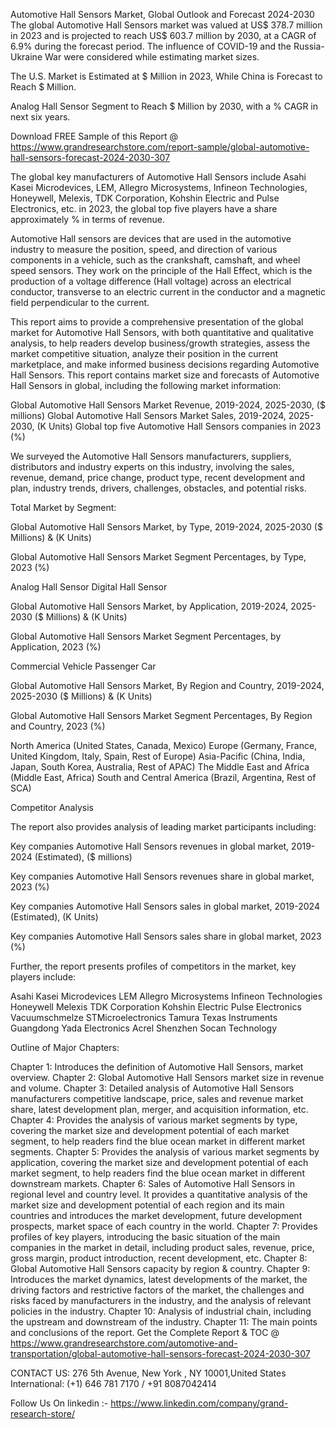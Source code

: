 Automotive Hall Sensors Market, Global Outlook and Forecast 2024-2030
The global Automotive Hall Sensors market was valued at US$ 378.7 million in 2023 and is projected to reach US$ 603.7 million by 2030, at a CAGR of 6.9% during the forecast period. The influence of COVID-19 and the Russia-Ukraine War were considered while estimating market sizes.

The U.S. Market is Estimated at $ Million in 2023, While China is Forecast to Reach $ Million.

Analog Hall Sensor Segment to Reach $ Million by 2030, with a % CAGR in next six years.

Download FREE Sample of this Report @ https://www.grandresearchstore.com/report-sample/global-automotive-hall-sensors-forecast-2024-2030-307

The global key manufacturers of Automotive Hall Sensors include Asahi Kasei Microdevices, LEM, Allegro Microsystems, Infineon Technologies, Honeywell, Melexis, TDK Corporation, Kohshin Electric and Pulse Electronics, etc. in 2023, the global top five players have a share approximately % in terms of revenue.

Automotive Hall sensors are devices that are used in the automotive industry to measure the position, speed, and direction of various components in a vehicle, such as the crankshaft, camshaft, and wheel speed sensors. They work on the principle of the Hall Effect, which is the production of a voltage difference (Hall voltage) across an electrical conductor, transverse to an electric current in the conductor and a magnetic field perpendicular to the current.

This report aims to provide a comprehensive presentation of the global market for Automotive Hall Sensors, with both quantitative and qualitative analysis, to help readers develop business/growth strategies, assess the market competitive situation, analyze their position in the current marketplace, and make informed business decisions regarding Automotive Hall Sensors. This report contains market size and forecasts of Automotive Hall Sensors in global, including the following market information:

Global Automotive Hall Sensors Market Revenue, 2019-2024, 2025-2030, ($ millions)
Global Automotive Hall Sensors Market Sales, 2019-2024, 2025-2030, (K Units)
Global top five Automotive Hall Sensors companies in 2023 (%)

We surveyed the Automotive Hall Sensors manufacturers, suppliers, distributors and industry experts on this industry, involving the sales, revenue, demand, price change, product type, recent development and plan, industry trends, drivers, challenges, obstacles, and potential risks.

Total Market by Segment:

Global Automotive Hall Sensors Market, by Type, 2019-2024, 2025-2030 ($ Millions) & (K Units)

Global Automotive Hall Sensors Market Segment Percentages, by Type, 2023 (%)

Analog Hall Sensor
Digital Hall Sensor

Global Automotive Hall Sensors Market, by Application, 2019-2024, 2025-2030 ($ Millions) & (K Units)

Global Automotive Hall Sensors Market Segment Percentages, by Application, 2023 (%)

Commercial Vehicle
Passenger Car

Global Automotive Hall Sensors Market, By Region and Country, 2019-2024, 2025-2030 ($ Millions) & (K Units)

Global Automotive Hall Sensors Market Segment Percentages, By Region and Country, 2023 (%)

North America (United States, Canada, Mexico)
Europe (Germany, France, United Kingdom, Italy, Spain, Rest of Europe)
Asia-Pacific (China, India, Japan, South Korea, Australia, Rest of APAC)
The Middle East and Africa (Middle East, Africa)
South and Central America (Brazil, Argentina, Rest of SCA)

Competitor Analysis

The report also provides analysis of leading market participants including:

Key companies Automotive Hall Sensors revenues in global market, 2019-2024 (Estimated), ($ millions)

Key companies Automotive Hall Sensors revenues share in global market, 2023 (%)

Key companies Automotive Hall Sensors sales in global market, 2019-2024 (Estimated), (K Units)

Key companies Automotive Hall Sensors sales share in global market, 2023 (%)

Further, the report presents profiles of competitors in the market, key players include:

Asahi Kasei Microdevices
LEM
Allegro Microsystems
Infineon Technologies
Honeywell
Melexis
TDK Corporation
Kohshin Electric
Pulse Electronics
Vacuumschmelze
STMicroelectronics
Tamura
Texas Instruments
Guangdong Yada Electronics
Acrel
Shenzhen Socan Technology

Outline of Major Chapters:

Chapter 1: Introduces the definition of Automotive Hall Sensors, market overview.
Chapter 2: Global Automotive Hall Sensors market size in revenue and volume.
Chapter 3: Detailed analysis of Automotive Hall Sensors manufacturers competitive landscape, price, sales and revenue market share, latest development plan, merger, and acquisition information, etc.
Chapter 4: Provides the analysis of various market segments by type, covering the market size and development potential of each market segment, to help readers find the blue ocean market in different market segments.
Chapter 5: Provides the analysis of various market segments by application, covering the market size and development potential of each market segment, to help readers find the blue ocean market in different downstream markets.
Chapter 6: Sales of Automotive Hall Sensors in regional level and country level. It provides a quantitative analysis of the market size and development potential of each region and its main countries and introduces the market development, future development prospects, market space of each country in the world.
Chapter 7: Provides profiles of key players, introducing the basic situation of the main companies in the market in detail, including product sales, revenue, price, gross margin, product introduction, recent development, etc.
Chapter 8: Global Automotive Hall Sensors capacity by region & country.
Chapter 9: Introduces the market dynamics, latest developments of the market, the driving factors and restrictive factors of the market, the challenges and risks faced by manufacturers in the industry, and the analysis of relevant policies in the industry.
Chapter 10: Analysis of industrial chain, including the upstream and downstream of the industry.
Chapter 11: The main points and conclusions of the report.
Get the Complete Report & TOC @ https://www.grandresearchstore.com/automotive-and-transportation/global-automotive-hall-sensors-forecast-2024-2030-307

CONTACT US:
276 5th Avenue, New York , NY 10001,United States
International: (+1) 646 781 7170 / +91 8087042414

Follow Us On linkedin :- https://www.linkedin.com/company/grand-research-store/
